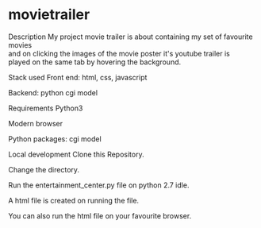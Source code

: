 # movietrailer
Description
My project movie trailer is about containing my set of favourite movies\
 and on clicking the images of the movie poster it's youtube trailer is \
 played on the same tab by hovering the background.

Stack used
Front end: html, css, javascript

Backend: python cgi model

Requirements
Python3

Modern browser

Python packages: cgi model

Local development
Clone this Repository.

Change the directory.

Run the entertainment_center.py file on python 2.7 idle.

A html file is created on running the file.

You can also run the html file on your favourite browser.
